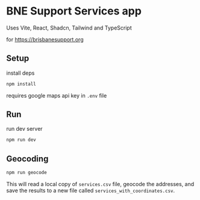# BNE Support Services app

Uses Vite, React, Shadcn, Tailwind and TypeScript

for https://brisbanesupport.org

## Setup

install deps
```bash
npm install
```

requires google maps api key in `.env` file

## Run

run dev server
```bash
npm run dev
```

## Geocoding

```bash
npm run geocode
```

This will read a local copy of `services.csv` file, geocode the addresses, and save the results to a new file called `services_with_coordinates.csv`.